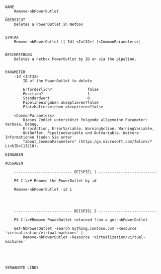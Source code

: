 ﻿```

NAME
    Remove-nbPowerOutlet
    
ÜBERSICHT
    Deletes a PowerOutlet in Netbox
    
    
SYNTAX
    Remove-nbPowerOutlet [[-Id] <Int32>] [<CommonParameters>]
    
    
BESCHREIBUNG
    Deletes a netbox PowerOutlet by ID or via the pipeline.
    

PARAMETER
    -Id <Int32>
        ID of the PowerOutlet to delete
        
        Erforderlich?                false
        Position?                    1
        Standardwert                 0
        Pipelineeingaben akzeptieren?false
        Platzhalterzeichen akzeptieren?false
        
    <CommonParameters>
        Dieses Cmdlet unterstützt folgende allgemeine Parameter: Verbose, Debug,
        ErrorAction, ErrorVariable, WarningAction, WarningVariable,
        OutBuffer, PipelineVariable und OutVariable. Weitere Informationen finden Sie unter 
        "about_CommonParameters" (https:/go.microsoft.com/fwlink/?LinkID=113216). 
    
EINGABEN
    
AUSGABEN
    
    -------------------------- BEISPIEL 1 --------------------------
    
    PS C:\># Remove the PowerOutlet by id
    
    Remove-nbPowerOutlet -id 1
    
    
    
    
    -------------------------- BEISPIEL 2 --------------------------
    
    PS C:\>#Remove PowerOutlet returned from a get-nbPowerOutlet
    
    Get-NbPowerOutlet -search mything.contoso.com -Resource 'virtualization/virtual-machines' |
        Remove-nbPowerOutlet -Resource 'virtualization/virtual-machines'
    
    
    
    
    
VERWANDTE LINKS



```

